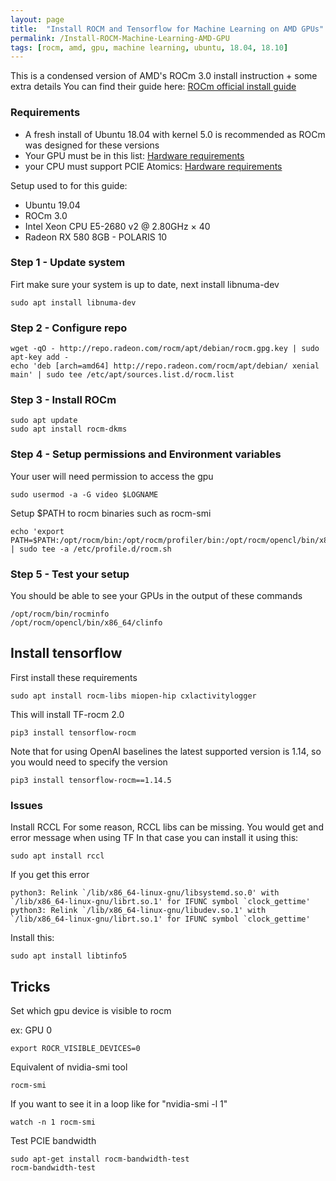 ```yaml
---
layout: page
title:  "Install ROCM and Tensorflow for Machine Learning on AMD GPUs"
permalink: /Install-ROCM-Machine-Learning-AMD-GPU
tags: [rocm, amd, gpu, machine learning, ubuntu, 18.04, 18.10]
---
```


This is a condensed version of AMD's ROCm 3.0 install instruction + some extra details
You can find their guide here: [ROCm official install guide](https://rocm.github.io/ROCmInstall.html)


### Requirements
* A fresh install of Ubuntu 18.04 with kernel 5.0 is recommended as ROCm was designed for these versions
* Your GPU must be in this list: [Hardware requirements](https://rocm.github.io/hardware.html)
* your CPU must support PCIE Atomics: [Hardware requirements](https://rocm.github.io/hardware.html)


Setup used to for this guide:
* Ubuntu 19.04
* ROCm 3.0
* Intel Xeon CPU E5-2680 v2 @ 2.80GHz × 40
* Radeon RX 580 8GB - POLARIS 10


### Step 1 - Update system

Firt make sure your system is up to date, next install libnuma-dev
```
sudo apt install libnuma-dev
```

### Step 2 - Configure repo

```
wget -qO - http://repo.radeon.com/rocm/apt/debian/rocm.gpg.key | sudo apt-key add -
echo 'deb [arch=amd64] http://repo.radeon.com/rocm/apt/debian/ xenial main' | sudo tee /etc/apt/sources.list.d/rocm.list
```

### Step 3 - Install ROCm

```
sudo apt update
sudo apt install rocm-dkms
```

### Step 4 - Setup permissions and Environment variables

Your user will need permission to access the gpu
```
sudo usermod -a -G video $LOGNAME 
```

Setup $PATH to rocm binaries such as rocm-smi
```
echo 'export PATH=$PATH:/opt/rocm/bin:/opt/rocm/profiler/bin:/opt/rocm/opencl/bin/x86_64' | sudo tee -a /etc/profile.d/rocm.sh
```

### Step 5 - Test your setup

You should be able to see your GPUs in the output of these commands
```
/opt/rocm/bin/rocminfo 
/opt/rocm/opencl/bin/x86_64/clinfo 
```

## Install tensorflow

First install these requirements
```
sudo apt install rocm-libs miopen-hip cxlactivitylogger
```

This will install TF-rocm 2.0 
```
pip3 install tensorflow-rocm

```
Note that for using OpenAI baselines the latest supported version is 1.14, so you would need to specify the version
```
pip3 install tensorflow-rocm==1.14.5
```


### Issues

Install RCCL
For some reason, RCCL libs can be missing. You would get and error message when using TF
In that case you can install it using this:
```
sudo apt install rccl
```

If you get this error
```
python3: Relink `/lib/x86_64-linux-gnu/libsystemd.so.0' with `/lib/x86_64-linux-gnu/librt.so.1' for IFUNC symbol `clock_gettime'
python3: Relink `/lib/x86_64-linux-gnu/libudev.so.1' with `/lib/x86_64-linux-gnu/librt.so.1' for IFUNC symbol `clock_gettime'
```

Install this:
```
sudo apt install libtinfo5
```

## Tricks

Set which gpu device is visible to rocm

ex: GPU 0
```
export ROCR_VISIBLE_DEVICES=0
```

Equivalent of nvidia-smi tool
```
rocm-smi
```

If you want to see it in a loop like for "nvidia-smi -l 1"
```
watch -n 1 rocm-smi
```

Test PCIE bandwidth
```
sudo apt-get install rocm-bandwidth-test
rocm-bandwidth-test
```

